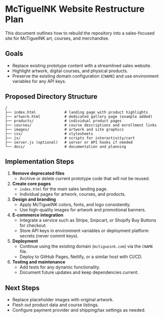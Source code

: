 # McTigueINK Website Restructure Plan

This document outlines how to rebuild the repository into a sales-focused site for McTigueINK art, courses, and merchandise.

## Goals
- Replace existing prototype content with a streamlined sales website.
- Highlight artwork, digital courses, and physical products.
- Preserve the existing domain configuration (`CNAME`) and use environment variables for any API keys.

## Proposed Directory Structure
```
/
├── index.html             # landing page with product highlights
├── artwork.html           # dedicated gallery page (example added)
├── products/              # individual product pages
├── courses/               # course descriptions and enrollment links
├── images/                # artwork and site graphics
├── css/                   # stylesheets
├── js/                    # scripts for interactivity/cart
├── server.js (optional)   # server or API hooks if needed
└── docs/                  # documentation and planning
```

## Implementation Steps
1. **Remove deprecated files**
   - Archive or delete current prototype code that will not be reused.
2. **Create core pages**
   - `index.html` for the main sales landing page.
   - Individual pages for artwork, courses, and products.
3. **Design and branding**
   - Apply McTigueINK colors, fonts, and logo consistently.
   - Use high-quality images for artwork and promotional banners.
4. **E-commerce integration**
   - Integrate a service such as Stripe, Snipcart, or Shopify Buy Buttons for checkout.
   - Store API keys in environment variables or deployment platform secrets (never commit keys).
5. **Deployment**
   - Continue using the existing domain (`mctigueink.com`) via the `CNAME` file.
   - Deploy to GitHub Pages, Netlify, or a similar host with CI/CD.
6. **Testing and maintenance**
   - Add tests for any dynamic functionality.
   - Document future updates and keep dependencies current.

## Next Steps
- Replace placeholder images with original artwork.
- Flesh out product data and course listings.
- Configure payment provider and shipping/tax settings as needed.

